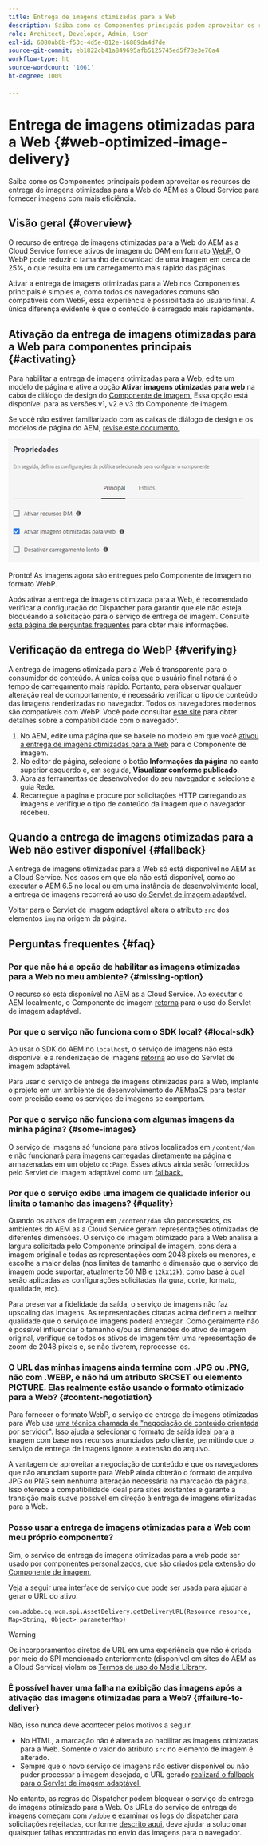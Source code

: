 ```yaml
---
title: Entrega de imagens otimizadas para a Web
description: Saiba como os Componentes principais podem aproveitar os recursos de entrega de imagens otimizadas para a Web do AEM as a Cloud Service para fornecer imagens com mais eficiência.
role: Architect, Developer, Admin, User
exl-id: 6080ab8b-f53c-4d5e-812e-16889da4d7de
source-git-commit: eb1822cb41a849695afb5125745ed5f78e3e70a4
workflow-type: ht
source-wordcount: '1061'
ht-degree: 100%

---
```


# Entrega de imagens otimizadas para a Web {#web-optimized-image-delivery}

Saiba como os Componentes principais podem aproveitar os recursos de entrega de imagens otimizadas para a Web do AEM as a Cloud Service para fornecer imagens com mais eficiência.

## Visão geral {#overview}

O recurso de entrega de imagens otimizadas para a Web do AEM as a Cloud Service fornece ativos de imagem do DAM em formato [WebP.](https://developers.google.com/speed/webp) O WebP pode reduzir o tamanho de download de uma imagem em cerca de 25%, o que resulta em um carregamento mais rápido das páginas.

Ativar a entrega de imagens otimizadas para a Web nos Componentes principais é simples e, como todos os navegadores comuns são compatíveis com WebP, essa experiência é possibilitada ao usuário final. A única diferença evidente é que o conteúdo é carregado mais rapidamente.

## Ativação da entrega de imagens otimizadas para a Web para componentes principais {#activating}

Para habilitar a entrega de imagens otimizadas para a Web, edite um modelo de página e ative a opção **Ativar imagens otimizadas para web** na caixa de diálogo de design do [Componente de imagem.](/help/components/image.md#design-dialog) Essa opção está disponível para as versões v1, v2 e v3 do Componente de imagem.

Se você não estiver familiarizado com as caixas de diálogo de design e os modelos de página do AEM, [revise este documento.](/help/get-started/authoring.md#pre-configuring-core-components)

![Habilitar a entrega de imagens otimizadas para a Web na caixa de diálogo de design](/help/assets/web-optimized-image-delivery.png)

Pronto! As imagens agora são entregues pelo Componente de imagem no formato WebP.

Após ativar a entrega de imagens otimizada para a Web, é recomendado verificar a configuração do Dispatcher para garantir que ele não esteja bloqueando a solicitação para o serviço de entrega de imagem. Consulte [esta página de perguntas frequentes](#failure-to-deliver) para obter mais informações.

## Verificação da entrega do WebP {#verifying}

A entrega de imagens otimizada para a Web é transparente para o consumidor do conteúdo. A única coisa que o usuário final notará é o tempo de carregamento mais rápido. Portanto, para observar qualquer alteração real de comportamento, é necessário verificar o tipo de conteúdo das imagens renderizadas no navegador. Todos os navegadores modernos são compatíveis com WebP. Você pode consultar [este site](https://caniuse.com/webp) para obter detalhes sobre a compatibilidade com o navegador.

1. No AEM, edite uma página que se baseie no modelo em que você [ativou a entrega de imagens otimizadas para a Web](#activating) para o Componente de imagem.
1. No editor de página, selecione o botão **Informações da página** no canto superior esquerdo e, em seguida, **Visualizar conforme publicado**.
1. Abra as ferramentas de desenvolvedor do seu navegador e selecione a guia Rede.
1. Recarregue a página e procure por solicitações HTTP carregando as imagens e verifique o tipo de conteúdo da imagem que o navegador recebeu.

## Quando a entrega de imagens otimizadas para a Web não estiver disponível {#fallback}

A entrega de imagens otimizadas para a Web só está disponível no AEM as a Cloud Service. Nos casos em que ela não está disponível, como ao executar o AEM 6.5 no local ou em uma instância de desenvolvimento local, a entrega de imagens recorrerá ao uso [do Servlet de imagem adaptável.](/help/developing/adaptive-image-servlet.md)

Voltar para o Servlet de imagem adaptável altera o atributo `src` dos elementos `img` na origem da página.

## Perguntas frequentes {#faq}

### Por que não há a opção de habilitar as imagens otimizadas para a Web no meu ambiente? {#missing-option}

O recurso só está disponível no AEM as a Cloud Service. Ao executar o AEM localmente, o Componente de imagem [retorna](#fallback) para o uso do Servlet de imagem adaptável.

### Por que o serviço não funciona com o SDK local? {#local-sdk}

Ao usar o SDK do AEM no `localhost`, o serviço de imagens não está disponível e a renderização de imagens [retorna](#fallback) ao uso do Servlet de imagem adaptável.

Para usar o serviço de entrega de imagens otimizadas para a Web, implante o projeto em um ambiente de desenvolvimento do AEMaaCS para testar com precisão como os serviços de imagens se comportam.

### Por que o serviço não funciona com algumas imagens da minha página? {#some-images}

O serviço de imagens só funciona para ativos localizados em `/content/dam` e não funcionará para imagens carregadas diretamente na página e armazenadas em um objeto `cq:Page`. Esses ativos ainda serão fornecidos pelo Servlet de imagem adaptável como um [fallback.](#fallback)

### Por que o serviço exibe uma imagem de qualidade inferior ou limita o tamanho das imagens? {#quality}

Quando os ativos de imagem em `/content/dam` são processados, os ambientes do AEM as a Cloud Service geram representações otimizadas de diferentes dimensões. O serviço de imagem otimizado para a Web analisa a largura solicitada pelo Componente principal de imagem, considera a imagem original e todas as representações com 2048 pixels ou menores, e escolhe a maior delas (nos limites de tamanho e dimensão que o serviço de imagem pode suportar, atualmente 50 MB e `12k`x`12k`), como base à qual serão aplicadas as configurações solicitadas (largura, corte, formato, qualidade, etc).

Para preservar a fidelidade da saída, o serviço de imagens não faz upscaling das imagens. As representações citadas acima definem a melhor qualidade que o serviço de imagens poderá entregar. Como geralmente não é possível influenciar o tamanho e/ou as dimensões do ativo de imagem original, verifique se todos os ativos de imagem têm uma representação de zoom de 2048 pixels e, se não tiverem, reprocesse-os.

### O URL das minhas imagens ainda termina com .JPG ou .PNG, não com .WEBP, e não há um atributo SRCSET ou elemento PICTURE. Elas realmente estão usando o formato otimizado para a Web? {#content-negotiation}

Para fornecer o formato WebP, o serviço de entrega de imagens otimizadas para Web usa [uma técnica chamada de &quot;negociação de conteúdo orientada por servidor&quot;.](https://developer.mozilla.org/pt-BR/docs/Web/HTTP/Content_negotiation#server-driven_content_negotiation) Isso ajuda a selecionar o formato de saída ideal para a imagem com base nos recursos anunciados pelo cliente, permitindo que o serviço de entrega de imagens ignore a extensão do arquivo.

A vantagem de aproveitar a negociação de conteúdo é que os navegadores que não anunciam suporte para WebP ainda obterão o formato de arquivo JPG ou PNG sem nenhuma alteração necessária na marcação da página. Isso oferece a compatibilidade ideal para sites existentes e garante a transição mais suave possível em direção à entrega de imagens otimizadas para a Web.

### Posso usar a entrega de imagens otimizadas para a Web com meu próprio componente?

Sim, o serviço de entrega de imagens otimizadas para a web pode ser usado por componentes personalizados, que são criados pela [extensão do Componente de imagem,](/help/developing/customizing.md)

Veja a seguir uma interface de serviço que pode ser usada para ajudar a gerar o URL do ativo.

```
com.adobe.cq.wcm.spi.AssetDelivery.getDeliveryURL(Resource resource, Map<String, Object> parameterMap)
```

>[!WARNING]
>
>Os incorporamentos diretos de URL em uma experiência que não é criada por meio do SPI mencionado anteriormente (disponível em sites do AEM as a Cloud Service) violam os [Termos de uso do Media Library](https://experienceleague.adobe.com/docs/experience-manager-cloud-service/content/assets/admin/medialibrary.html?lang=pt-BR#use-media-library).

### É possível haver uma falha na exibição das imagens após a ativação das imagens otimizadas para a Web? {#failure-to-deliver}

Não, isso nunca deve acontecer pelos motivos a seguir.

* No HTML, a marcação não é alterada ao habilitar as imagens otimizadas para a Web. Somente o valor do atributo `src` no elemento de imagem é alterado.
* Sempre que o novo serviço de imagens não estiver disponível ou não puder processar a imagem desejada, o URL gerado [realizará o fallback para o Servlet de imagem adaptável.](#fallback)

No entanto, as regras do Dispatcher podem bloquear o serviço de entrega de imagens otimizado para a Web. Os URLs do serviço de entrega de imagens começam com `/adobe` e examinar os logs do dispatcher para solicitações rejeitadas, conforme [descrito aqui](https://experienceleague.adobe.com/docs/experience-manager-learn/ams/dispatcher/common-logs.html?lang=pt-BR#filter-rejects), deve ajudar a solucionar quaisquer falhas encontradas no envio das imagens para o navegador.
